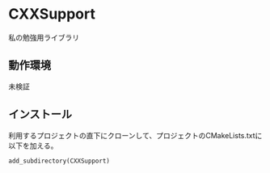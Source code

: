 # CXXSupport

私の勉強用ライブラリ

## 動作環境

未検証

## インストール

利用するプロジェクトの直下にクローンして、プロジェクトのCMakeLists.txtに以下を加える。
```
add_subdirectory(CXXSupport)
```